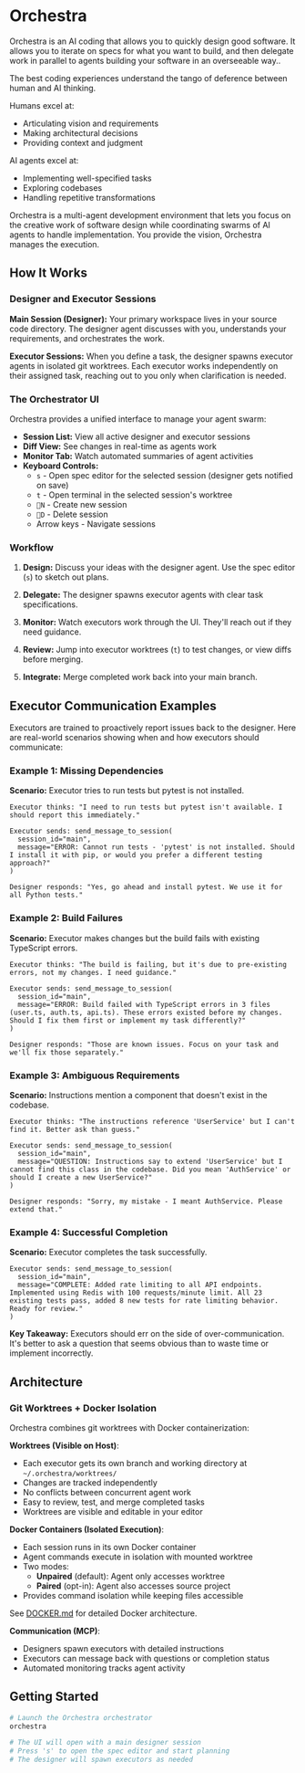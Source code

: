 # Orchestra

Orchestra is an AI coding that allows you to quickly design good software. It allows you to iterate on specs for what you want to build, and then delegate work in parallel to agents building your software in an overseeable way..

The best coding experiences understand the tango of deference between human and AI thinking.

Humans excel at:

- Articulating vision and requirements
- Making architectural decisions
- Providing context and judgment

AI agents excel at:

- Implementing well-specified tasks
- Exploring codebases
- Handling repetitive transformations

Orchestra is a multi-agent development environment that lets you focus on the creative work of software design while coordinating swarms of AI agents to handle implementation. You provide the vision, Orchestra manages the execution.

## How It Works

### Designer and Executor Sessions

**Main Session (Designer):** Your primary workspace lives in your source code directory. The designer agent discusses with you, understands your requirements, and orchestrates the work.

**Executor Sessions:** When you define a task, the designer spawns executor agents in isolated git worktrees. Each executor works independently on their assigned task, reaching out to you only when clarification is needed.

### The Orchestrator UI

Orchestra provides a unified interface to manage your agent swarm:

- **Session List:** View all active designer and executor sessions
- **Diff View:** See changes in real-time as agents work
- **Monitor Tab:** Watch automated summaries of agent activities
- **Keyboard Controls:**
  - `s` - Open spec editor for the selected session (designer gets notified on save)
  - `t` - Open terminal in the selected session's worktree
  - `N` - Create new session
  - `D` - Delete session
  - Arrow keys - Navigate sessions

### Workflow

1. **Design:** Discuss your ideas with the designer agent. Use the spec editor (`s`) to sketch out plans.

2. **Delegate:** The designer spawns executor agents with clear task specifications.

3. **Monitor:** Watch executors work through the UI. They'll reach out if they need guidance.

4. **Review:** Jump into executor worktrees (`t`) to test changes, or view diffs before merging.

5. **Integrate:** Merge completed work back into your main branch.

## Executor Communication Examples

Executors are trained to proactively report issues back to the designer. Here are real-world scenarios showing when and how executors should communicate:

### Example 1: Missing Dependencies

**Scenario:** Executor tries to run tests but pytest is not installed.

```
Executor thinks: "I need to run tests but pytest isn't available. I should report this immediately."

Executor sends: send_message_to_session(
  session_id="main",
  message="ERROR: Cannot run tests - 'pytest' is not installed. Should I install it with pip, or would you prefer a different testing approach?"
)

Designer responds: "Yes, go ahead and install pytest. We use it for all Python tests."
```

### Example 2: Build Failures

**Scenario:** Executor makes changes but the build fails with existing TypeScript errors.

```
Executor thinks: "The build is failing, but it's due to pre-existing errors, not my changes. I need guidance."

Executor sends: send_message_to_session(
  session_id="main",
  message="ERROR: Build failed with TypeScript errors in 3 files (user.ts, auth.ts, api.ts). These errors existed before my changes. Should I fix them first or implement my task differently?"
)

Designer responds: "Those are known issues. Focus on your task and we'll fix those separately."
```

### Example 3: Ambiguous Requirements

**Scenario:** Instructions mention a component that doesn't exist in the codebase.

```
Executor thinks: "The instructions reference 'UserService' but I can't find it. Better ask than guess."

Executor sends: send_message_to_session(
  session_id="main",
  message="QUESTION: Instructions say to extend 'UserService' but I cannot find this class in the codebase. Did you mean 'AuthService' or should I create a new UserService?"
)

Designer responds: "Sorry, my mistake - I meant AuthService. Please extend that."
```

### Example 4: Successful Completion

**Scenario:** Executor completes the task successfully.

```
Executor sends: send_message_to_session(
  session_id="main",
  message="COMPLETE: Added rate limiting to all API endpoints. Implemented using Redis with 100 requests/minute limit. All 23 existing tests pass, added 8 new tests for rate limiting behavior. Ready for review."
)
```

**Key Takeaway:** Executors should err on the side of over-communication. It's better to ask a question that seems obvious than to waste time or implement incorrectly.

## Architecture

### Git Worktrees + Docker Isolation

Orchestra combines git worktrees with Docker containerization:

**Worktrees (Visible on Host)**:

- Each executor gets its own branch and working directory at `~/.orchestra/worktrees/`
- Changes are tracked independently
- No conflicts between concurrent agent work
- Easy to review, test, and merge completed tasks
- Worktrees are visible and editable in your editor

**Docker Containers (Isolated Execution)**:

- Each session runs in its own Docker container
- Agent commands execute in isolation with mounted worktree
- Two modes:
  - **Unpaired** (default): Agent only accesses worktree
  - **Paired** (opt-in): Agent also accesses source project
- Provides command isolation while keeping files accessible

See [DOCKER.md](DOCKER.md) for detailed Docker architecture.

**Communication (MCP)**:

- Designers spawn executors with detailed instructions
- Executors can message back with questions or completion status
- Automated monitoring tracks agent activity

## Getting Started

```bash
# Launch the Orchestra orchestrator
orchestra

# The UI will open with a main designer session
# Press 's' to open the spec editor and start planning
# The designer will spawn executors as needed
```
